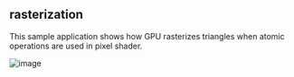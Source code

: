 ## rasterization

This sample application shows how GPU rasterizes triangles when atomic operations are used in pixel shader.

![image](screenshot.png)
